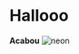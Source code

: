 <h1>Hallooo</h1>               

<strong>Acabou</strong>
![neon](https://github.com/Corpse911/corpse911/assets/141039116/bdf9d04f-66da-48eb-bd89-2d4de071d8f7)
